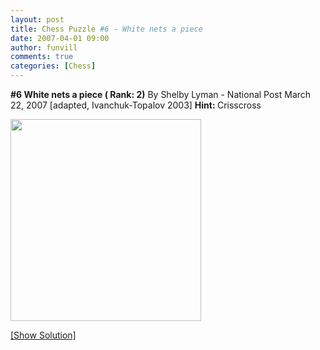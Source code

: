 ```yaml
---
layout: post
title: Chess Puzzle #6 - White nets a piece 
date: 2007-04-01 09:00
author: funvill
comments: true
categories: [Chess]
---
```

<strong>#6 White nets a piece ( Rank: 2)</strong>
By Shelby Lyman - National Post March 22, 2007 [adapted, Ivanchuk-Topalov 2003]
<strong>Hint: </strong>Crisscross

<a href="http://www.abluestar.com/blog/chess-puzzle-6-white-nets-a-piece/"><img src="http://www.abluestar.com/scripts/chess_image.php?ff=2r5/R1r2qpk/3pp2p/4p4/1Pn1P2P/2P2N2/4QPP1/1R4K1" height="323" width="305" /></a>

<!--more--><a href="javascript:ReverseContentDisplay('chess_solution')">[Show Solution]</a>
<p id="chess_solution" style="clear: both; padding: 5px; display: none">1, Qxc4! if ... Rxc4, Rxf7. if instead ... Rxa7, then 2. Qxc8</p>
